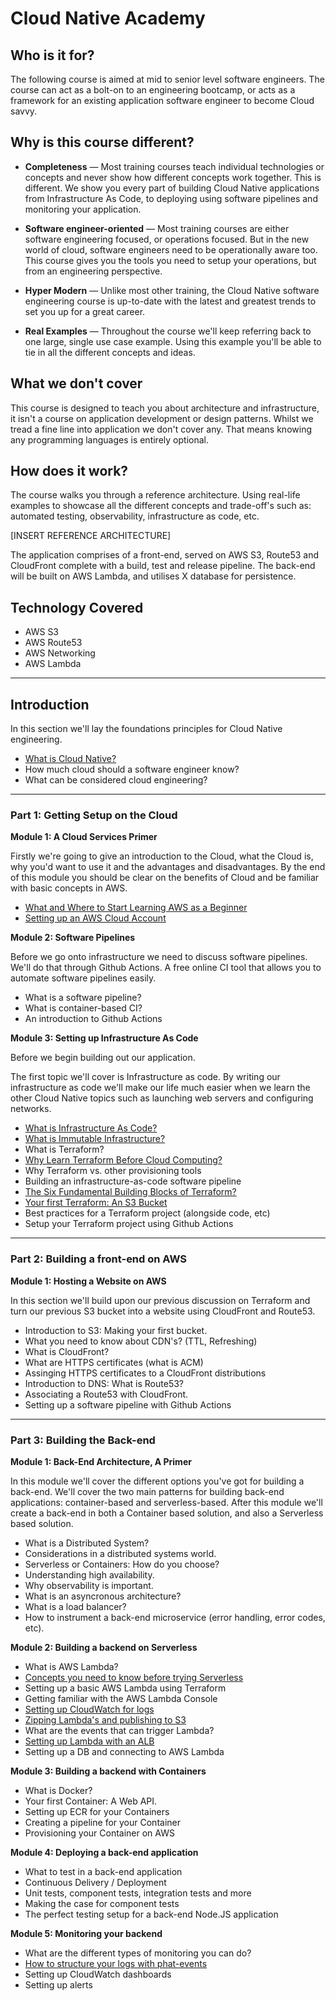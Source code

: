 # Cloud Native Academy

## Who is it for? 

The following course is aimed at mid to senior level software engineers. The course can act as a bolt-on to an engineering bootcamp, or acts as a framework for an existing application software engineer to become Cloud savvy. 

## Why is this course different?

* **Completeness** — Most training courses teach individual technologies or concepts and never show how different concepts work together. This is different. We show you every part of building Cloud Native applications from Infrastructure As Code, to deploying using software pipelines and monitoring your application. 

* **Software engineer-oriented** — Most training courses are either software engineering focused, or operations focused. But in the new world of cloud, software engineers need to be operationally aware too. This course gives you the tools you need to setup your operations, but from an engineering perspective. 

* **Hyper Modern** — Unlike most other training, the Cloud Native software engineering course is up-to-date with the latest and greatest trends to set you up for a great career.

* **Real Examples** — Throughout the course we'll keep referring back to one large, single use case example. Using this example you'll be able to tie in all the different concepts and ideas. 

## What we don't cover

This course is designed to teach you about architecture and infrastructure, it isn't a course on application development or design patterns. Whilst we tread a fine line into application we don't cover any. That means knowing any programming languages is entirely optional. 

## How does it work? 

The course walks you through a reference architecture. Using real-life examples to showcase all the different concepts and trade-off's such as: automated testing, observability, infrastructure as code, etc. 

[INSERT REFERENCE ARCHITECTURE]

The application comprises of a front-end, served on AWS S3, Route53 and CloudFront complete with a build, test and release pipeline. The back-end will be built on AWS Lambda, and utilises X database for persistence.

## Technology Covered

* AWS S3
* AWS Route53
* AWS Networking
* AWS Lambda

---

## Introduction

In this section we'll lay the foundations principles for Cloud Native engineering. 

* [What is Cloud Native?](https://www.thedevcoach.co.uk/what-is-a-cloud-native-software-engineer/)
* How much cloud should a software engineer know? 
* What can be considered cloud engineering? 

---

### Part 1: Getting Setup on the Cloud

**Module 1: A Cloud Services Primer**

Firstly we're going to give an introduction to the Cloud, what the Cloud is, why you'd want to use it and the advantages and disadvantages. By the end of this module you should be clear on the benefits of Cloud and be familiar with basic concepts in AWS. 

* [What and Where to Start Learning AWS as a Beginner](https://www.thedevcoach.co.uk/start-learning-aws-beginner/)
* [Setting up an AWS Cloud Account](https://www.thedevcoach.co.uk/how-to-setup-an-aws-to-experiment-and-learn/)

**Module 2: Software Pipelines**

Before we go onto infrastructure we need to discuss software pipelines. We'll do that through Github Actions. A free online CI tool that allows you to automate software pipelines easily. 

* What is a software pipeline? 
* What is container-based CI?
* An introduction to Github Actions

**Module 3: Setting up Infrastructure As Code**

Before we begin building out our application. 

The first topic we'll cover is Infrastructure as code. By writing our infrastructure as code we'll make our life much easier when we learn the other Cloud Native topics such as launching web servers and configuring networks. 

* [What is Infrastructure As Code?](https://www.thedevcoach.co.uk/infrastructure-as-code/)
* [What is Immutable Infrastructure?](https://www.thedevcoach.co.uk/what-is-immutable-infrastructure/)
* What is Terraform?
* [Why Learn Terraform Before Cloud Computing?](https://www.thedevcoach.co.uk/learn-terraform-before-cloud-computing/)
* Why Terraform vs. other provisioning tools
* Building an infrastructure-as-code software pipeline
* [The Six Fundamental Building Blocks of Terraform?](https://www.thedevcoach.co.uk/the-six-fundamentals-of-terraform/)
* [Your first Terraform: An S3 Bucket](https://www.thedevcoach.co.uk/terraform-github-actions/)
* Best practices for a Terraform project (alongside code, etc)
* Setup your Terraform project using Github Actions

---

### Part 2: Building a front-end on AWS

**Module 1: Hosting a Website on AWS**

In this section we'll build upon our previous discussion on Terraform and turn our previous S3 bucket into a website using CloudFront and Route53. 

* Introduction to S3: Making your first bucket.
* What you need to know about CDN's? (TTL, Refreshing)
* What is CloudFront? 
* What are HTTPS certificates (what is ACM)
* Assinging HTTPS certificates to a CloudFront distributions
* Introduction to DNS: What is Route53?
* Associating a Route53 with CloudFront. 
* Setting up a software pipeline with Github Actions

---

### Part 3: Building the Back-end

**Module 1: Back-End Architecture, A Primer**

In this module we'll cover the different options you've got for building a back-end. We'll cover the two main patterns for building back-end applications: container-based and serverless-based. After this module we'll create a back-end in both a Container based solution, and also a Serverless based solution. 

* What is a Distributed System?
* Considerations in a distributed systems world.
* Serverless or Containers: How do you choose? 
* Understanding high availability.
* Why observability is important.
* What is an asyncronous architecture?
* What is a load balancer? 
* How to instrument a back-end microservice (error handling, error codes, etc).

**Module 2: Building a backend on Serverless**

* What is AWS Lambda?
* [Concepts you need to know before trying Serverless](https://www.thedevcoach.co.uk/the-6-serverless-concepts-you-need-to-know/)
* Setting up a basic AWS Lambda using Terraform
* Getting familiar with the AWS Lambda Console
* [Setting up CloudWatch for logs](https://www.thedevcoach.co.uk/lambda-logging-cloudwatch/)
* [Zipping Lambda's and publishing to S3](https://www.thedevcoach.co.uk/zipped-lambda-s3-github-actions/)
* What are the events that can trigger Lambda?
* [Setting up Lambda with an ALB](https://www.thedevcoach.co.uk/setup-aws-lambda-aws-alb/)
* Setting up a DB and connecting to AWS Lambda

**Module 3: Building a backend with Containers**

* What is Docker? 
* Your first Container: A Web API. 
* Setting up ECR for your Containers
* Creating a pipeline for your Container
* Provisioning your Container on AWS

**Module 4: Deploying a back-end application**

* What to test in a back-end application
* Continuous Delivery / Deployment
* Unit tests, component tests, integration tests and more
* Making the case for component tests
* The perfect testing setup for a back-end Node.JS application 

**Module 5: Monitoring your backend**
* What are the different types of monitoring you can do?
* [How to structure your logs with phat-events](https://www.thedevcoach.co.uk/phat-event-logging/)
* Setting up CloudWatch dashboards
* Setting up alerts
